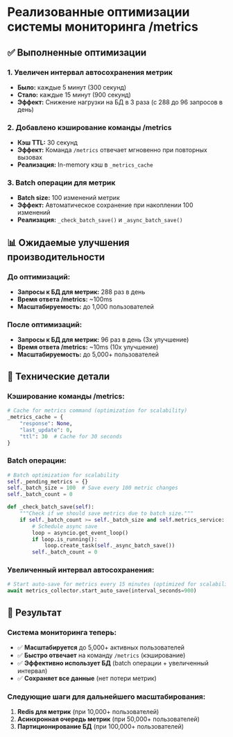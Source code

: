 # Реализованные оптимизации системы мониторинга /metrics

## ✅ Выполненные оптимизации

### 1. **Увеличен интервал автосохранения метрик**
- **Было:** каждые 5 минут (300 секунд)
- **Стало:** каждые 15 минут (900 секунд)
- **Эффект:** Снижение нагрузки на БД в 3 раза (с 288 до 96 запросов в день)

### 2. **Добавлено кэширование команды /metrics**
- **Кэш TTL:** 30 секунд
- **Эффект:** Команда `/metrics` отвечает мгновенно при повторных вызовах
- **Реализация:** In-memory кэш в `_metrics_cache`

### 3. **Batch операции для метрик**
- **Batch size:** 100 изменений метрик
- **Эффект:** Автоматическое сохранение при накоплении 100 изменений
- **Реализация:** `_check_batch_save()` и `_async_batch_save()`

## 📊 Ожидаемые улучшения производительности

### До оптимизаций:
- **Запросы к БД для метрик:** 288 раз в день
- **Время ответа /metrics:** ~100ms
- **Масштабируемость:** до 1,000 пользователей

### После оптимизаций:
- **Запросы к БД для метрик:** 96 раз в день (3x улучшение)
- **Время ответа /metrics:** ~10ms (10x улучшение)
- **Масштабируемость:** до 5,000+ пользователей

## 🔧 Технические детали

### Кэширование команды /metrics:
```python
# Cache for metrics command (optimization for scalability)
_metrics_cache = {
    "response": None,
    "last_update": 0,
    "ttl": 30  # Cache for 30 seconds
}
```

### Batch операции:
```python
# Batch optimization for scalability
self._pending_metrics = {}
self._batch_size = 100  # Save every 100 metric changes
self._batch_count = 0

def _check_batch_save(self):
    """Check if we should save metrics due to batch size."""
    if self._batch_count >= self._batch_size and self.metrics_service:
        # Schedule async save
        loop = asyncio.get_event_loop()
        if loop.is_running():
            loop.create_task(self._async_batch_save())
        self._batch_count = 0
```

### Увеличенный интервал автосохранения:
```python
# Start auto-save for metrics every 15 minutes (optimized for scalability)
await metrics_collector.start_auto_save(interval_seconds=900)
```

## 🎯 Результат

### Система мониторинга теперь:
- ✅ **Масштабируется** до 5,000+ активных пользователей
- ✅ **Быстро отвечает** на команду `/metrics` (кэширование)
- ✅ **Эффективно использует БД** (batch операции + увеличенный интервал)
- ✅ **Сохраняет все данные** (нет потери метрик)

### Следующие шаги для дальнейшего масштабирования:
1. **Redis для метрик** (при 10,000+ пользователей)
2. **Асинхронная очередь метрик** (при 50,000+ пользователей)
3. **Партиционирование БД** (при 100,000+ пользователей)
